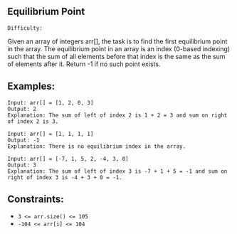 ## Equilibrium Point
`Difficulty:`

Given an array of integers arr[], the task is to find the first equilibrium point in the array.
The equilibrium point in an array is an index (0-based indexing) such that the sum of all elements before that index is the same as the sum of elements after it. Return -1 if no such point exists. 

## Examples:

```
Input: arr[] = [1, 2, 0, 3]
Output: 2 
Explanation: The sum of left of index 2 is 1 + 2 = 3 and sum on right of index 2 is 3.
```

```
Input: arr[] = [1, 1, 1, 1]
Output: -1
Explanation: There is no equilibrium index in the array.
```

```
Input: arr[] = [-7, 1, 5, 2, -4, 3, 0]
Output: 3
Explanation: The sum of left of index 3 is -7 + 1 + 5 = -1 and sum on right of index 3 is -4 + 3 + 0 = -1.
```

## Constraints:
- `3 <= arr.size() <= 105`
- `-104 <= arr[i] <= 104`
